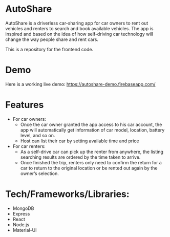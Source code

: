 # AutoShare

AutoShare is a driverless car-sharing app for car owners to rent out vehicles and renters to search and book available vehicles. The app is inspired and based on the idea of how self-driving car technology will change the way people share and rent cars.

This is a repository for the frontend code.

# Demo

Here is a working live demo: https://autoshare-demo.firebaseapp.com/

# Features

- For car owners:
  - Once the car owner granted the app access to his car account, the app will automatically get information of car model, location, battery level, and so on.
  - Host can list their car by setting available time and price
- For car renters:
  - As a self-drive car can pick up the renter from anywhere, the listing searching results are ordered by the time taken to arrive.
  - Once finished the trip, renters only need to confirm the return for a car to return to the original location or be rented out again by the owner’s selection.

# Tech/Frameworks/Libraries:

- MongoDB
- Express
- React
- Node.js
- Material-UI
